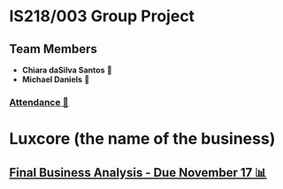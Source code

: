# IS218/003 Group Project

## Team Members
- **Chiara daSilva Santos** 🌟
- **Michael Daniels** 🌟

### [Attendance 📅](attendance.md)

# Luxcore (the name of the business)

## [Final Business Analysis - Due November 17 📊](analysis.md)
